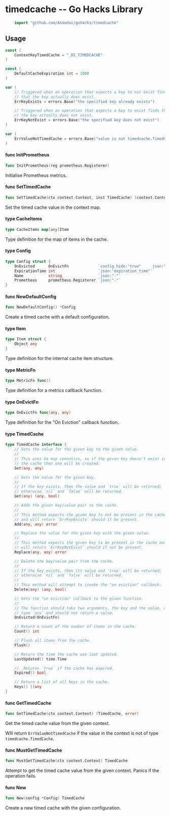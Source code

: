 <!-- -*- Mode: gfm; auto-fill: t; fill-column: 78; -*- -->

# timedcache -- Go Hacks Library

```go
    import "github.com/Asmodai/gohacks/timedcache"
```

## Usage

```go
const (
	ContextKeyTimedCache = "_DI_TIMEDCACHE"
)
```

```go
const (
	DefaultCacheExpiration int = 1000
)
```

```go
var (
	// Triggered when an operation that expects a key to not exist find
	// that the key actually does exist.
	ErrKeyExists = errors.Base("the specified key already exists")

	// Triggered when an operation that expects a key to exist finds that
	// the key actually does not exist.
	ErrKeyNotExist = errors.Base("the specified key does not exist")
)
```

```go
var (
	ErrValueNotTimedCache = errors.Base("value is not timedcache.TimedCache")
)
```

#### func  InitPrometheus

```go
func InitPrometheus(reg prometheus.Registerer)
```
Initialise Prometheus metrics.

#### func  SetTimedCache

```go
func SetTimedCache(ctx context.Context, inst TimedCache) (context.Context, error)
```
Set the timed cache value in the context map.

#### type CacheItems

```go
type CacheItems map[any]Item
```

Type definition for the map of items in the cache.

#### type Config

```go
type Config struct {
	OnEvicted      OnEvictFn             `config_hide:"true"     json:"-"`
	ExpirationTime int                   `json:"expiration_time"`
	Name           string                `json:"-"`
	Prometheus     prometheus.Registerer `json:"-"`
}
```


#### func  NewDefaultConfig

```go
func NewDefaultConfig() *Config
```
Create a timed cache with a default configuration.

#### type Item

```go
type Item struct {
	Object any
}
```

Type definition for the internal cache item structure.

#### type MetricFn

```go
type MetricFn func()
```

Type definition for a metrics callback function.

#### type OnEvictFn

```go
type OnEvictFn func(any, any)
```

Type definition for the "On Eviction" callback function.

#### type TimedCache

```go
type TimedCache interface {
	// Sets the value for the given key to the given value.
	//
	// This uses Go map semantics, so if the given key doesn't exist in
	// the cache then one will be created.
	Set(any, any)

	// Gets the value for the given key.
	//
	// If the key exists, then the value and `true` will be returned;
	// otherwise `nil` and `false` will be returned.
	Get(any) (any, bool)

	// Adds the given key/value pair to the cache.
	//
	// This method expects the given key to not be present in the cache
	// and will return `ErrKeyExists` should it be present.
	Add(any, any) error

	// Replace the value for the given key with the given value.
	//
	// This method expects the given key to be present in the cache and
	// will return `ErrKeyNotExist` should it not be present.
	Replace(any, any) error

	// Delete the key/value pair from the cache.
	//
	// If the key exists, then its value and `true` will be returned;
	// otherwise `nil` and `false` will be returned.
	//
	// This method will attempt to invoke the "on eviction" callback.
	Delete(any) (any, bool)

	// Sets the "on eviction" callback to the given function.
	//
	// The function should take two arguments, the key and the value, of
	// type `any` and should not return a value.
	OnEvicted(OnEvictFn)

	// Return a count of the number of items in the cache.
	Count() int

	// Flush all items from the cache.
	Flush()

	// Return the time the cache was last updated.
	LastUpdated() time.Time

	//  Returns `true` if the cache has expired.
	Expired() bool

	// Return a list of all keys in the cache.
	Keys() []any
}
```


#### func  GetTimedCache

```go
func GetTimedCache(ctx context.Context) (TimedCache, error)
```
Get the timed cache value from the given context.

WIll return `ErrValueNotTimedCache` if the value in the context is not of type
`timedcache.TimedCache`.

#### func  MustGetTimedCache

```go
func MustGetTimedCache(ctx context.Context) TimedCache
```
Attempt to get the timed cache value from the given context. Panics if the
operation fails.

#### func  New

```go
func New(config *Config) TimedCache
```
Create a new timed cache with the given configuration.
